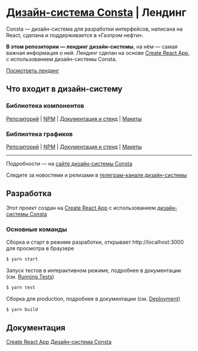 # [Дизайн-система Consta](https://consta.gazprom-neft.ru/) | Лендинг

Consta — дизайн-система для разработки интерфейсов, написана на React, сделана и поддерживается в «Газпром нефти».

**В этом репозитории — лендинг дизайн-системы**, на нём — самая важная информация о ней. Лендинг сделан на основе [Create React App](https://github.com/facebook/create-react-app), с использованием дизайн-системы Consta.

[Посмотреть лендинг](#)

## Что входит в дизайн-систему

### Библиотека компонентов

[Репозиторий](https://github.com/gazprom-neft/consta-uikit) | [NPM](https://www.npmjs.com/package/@consta/uikit) | [Документация и стенд](https://consta-uikit.vercel.app/?path=/story/common-about--page) | [Макеты](https://www.figma.com/community/file/853774806786762374)

### Библиотека графиков

[Репозиторий](https://github.com/gazprom-neft/consta-charts) | [NPM](https://www.npmjs.com/package/@consta/charts) | [Документация и стенд](https://consta-charts.vercel.app/) | [Макеты](https://www.figma.com/community/file/982611119114314434)

<hr>

Подробности — на [сайте дизайн-системы Consta](http://consta.gazprom-neft.ru/)

Следите за новостями и релизами в [телеграм-канале дизайн-системы](https://t.me/consta_ui_releases)

## Разработка

Этот проект создан на [Create React App](https://github.com/facebook/create-react-app) с использованием [дизайн-системы Consta](https://consta-uikit.vercel.app/?path=/story/common-about--page)

### Основные команды

Сборка и старт в режиме разработки, открывает http://localhost:3000 для просмотра в браузере

```sh
$ yarn start
```

Запуск тестов в интерактивном режиме, подробнее в документации (см. [Running Tests](https://facebook.github.io/create-react-app/docs/running-tests))

```sh
$ yarn test
```

Сборка для production, подробнее в документации (см. [Deployment](https://facebook.github.io/create-react-app/docs/deployment))

```sh
$ yarn build
```

## Документация

[Create React App](https://github.com/facebook/create-react-app)
[Дизайн-система Consta](https://consta-uikit.vercel.app/?path=/story/common-about--page)
